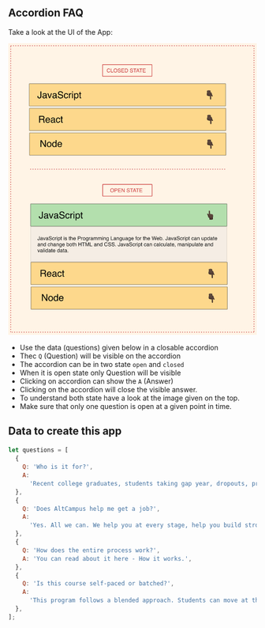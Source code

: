 ## Accordion FAQ

Take a look at the UI of the App:

![Accordion FAQ](../assets/accordion.png)

- Use the data (questions) given below in a closable accordion
- Thec `Q` (Question) will be visible on the accordion
- The accordion can be in two state `open` and `closed`
- When it is open state only Question will be visible
- Clicking on accordion can show the `A` (Answer)
- Clicking on the accordion will close the visible answer.
- To understand both state have a look at the image given on the top.
- Make sure that only one question is open at a given point in time.

## Data to create this app

```js
let questions = [
  {
    Q: 'Who is it for?',
    A:
      'Recent college graduates, students taking gap year, dropouts, professionals looking to switch careers, anyone learning web development but needs right environment and guidance. No prior programming knowledge required.',
  },
  {
    Q: 'Does AltCampus help me get a job?',
    A:
      'Yes. All we can. We help you at every stage, help you build strong portfolio, prepare for interviews, put you in touch with companies for interview.',
  },
  {
    Q: 'How does the entire process work?',
    A: 'You can read about it here - How it works.',
  },
  {
    Q: 'Is this course self-paced or batched?',
    A:
      'This program follows a blended approach. Students can move at their own pace, however they will be matched with peers learning same concepts.',
  },
];
```
